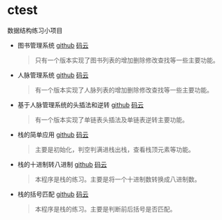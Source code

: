 ctest
===
数据结构练习小项目<br/>
* 图书管理系统  [github](https://github.com/mr-yhl/ctest/blob/master/book_list.cpp)  [码云](https://gitee.com/mryhl/ctest/blob/master/book_list.cpp)<br/>
  > 只有一个版本实现了图书列表的增加删除修改查找等一些主要功能。
* 人脉管理系统  [github](https://github.com/mr-yhl/ctest/blob/master/friend_list.c)  [码云](https://gitee.com/mryhl/ctest/blob/master/friend_list.c)<br/>
  > 有一个版本实现了人脉列表的增加删除修改查找等一些主要功能。
* 基于人脉管理系统的头插法和逆转  [github](https://github.com/mr-yhl/ctest/blob/master/toucha.cpp)  [码云](https://gitee.com/mryhl/ctest/blob/master/toucha.cpp)<br/>
  > 有一个版本实现了单链表头插法及单链表逆转主要功能。
* 栈的简单应用  [github](https://github.com/mr-yhl/ctest/blob/master/stack_ex.cpp)  [码云](https://gitee.com/mryhl/ctest/blob/master/stack_ex.cpp)<br/>
  > 主要是初始化，判空判满进栈出栈，查看栈顶元素等功能。
* 栈的十进制转八进制  [github](https://github.com/mr-yhl/ctest/blob/master/trans10to8.cpp)  [码云](https://gitee.com/mryhl/ctest/blob/master/trans10to8.cpp)<br/>
  > 本程序是栈的练习。主要是将一个十进制数转换成八进制数。
* 栈的括号匹配  [github](https://github.com/mr-yhl/ctest/blob/master/khpp.cpp)  [码云](https://gitee.com/mryhl/ctest/blob/master/khpp.cpp)<br/>
  > 本程序是栈的练习。主要是判断前后括号是否匹配。

